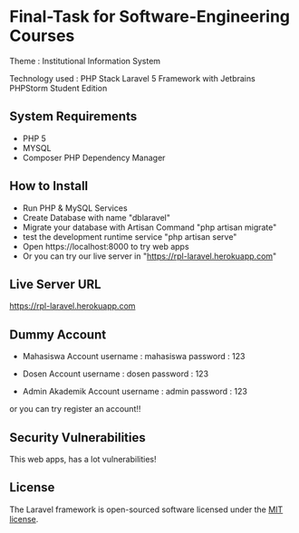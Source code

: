 # Final-Task for Software-Engineering Courses
Theme : Institutional Information System

Technology used :
PHP Stack
Laravel 5 Framework
with Jetbrains PHPStorm Student Edition


## System Requirements
- PHP 5
- MYSQL
- Composer PHP Dependency Manager

## How to Install
- Run PHP & MySQL Services
- Create Database with name "dblaravel"
- Migrate your database with Artisan Command "php artisan migrate"
- test the development runtime service "php artisan serve"
- Open https://localhost:8000 to try web apps
- Or you can try our live server in "https://rpl-laravel.herokuapp.com"

## Live Server URL
https://rpl-laravel.herokuapp.com

## Dummy Account
- Mahasiswa Account
username : mahasiswa
password : 123

- Dosen Account
username : dosen
password : 123

- Admin Akademik Account
username : admin
password : 123

or you can try register an account!!

## Security Vulnerabilities
This web apps, has a lot vulnerabilities!

## License
The Laravel framework is open-sourced software licensed under the [MIT license](http://opensource.org/licenses/MIT).
